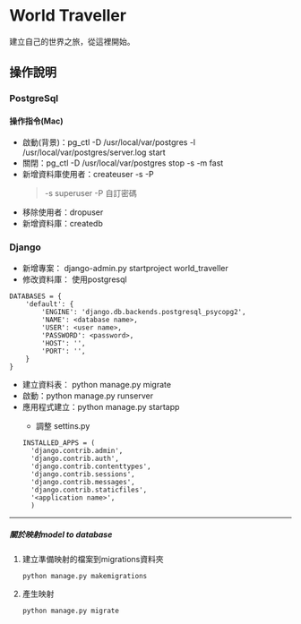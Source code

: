 # World Traveller
建立自己的世界之旅，從這裡開始。

## 操作說明

### PostgreSql
#### 操作指令(Mac)
* 啟動(背景)：pg_ctl -D /usr/local/var/postgres -l /usr/local/var/postgres/server.log start
* 關閉：pg_ctl -D /usr/local/var/postgres stop -s -m fast
* 新增資料庫使用者：createuser -s -P <username>
	> -s superuser
	> -P 自訂密碼
* 移除使用者：dropuser <username>
* 新增資料庫：createdb <dbname>

### Django

* 新增專案： django-admin.py startproject world_traveller
* 修改資料庫： 使用postgresql
```
DATABASES = {
    'default': {
        'ENGINE': 'django.db.backends.postgresql_psycopg2',
        'NAME': <database name>,
        'USER': <user name>,
        'PASSWORD': <password>,
        'HOST': '',
        'PORT': '',
    }
}
```
* 建立資料表： python manage.py migrate
* 啟動：python manage.py runserver
* 應用程式建立：python manage.py startapp <application name>
  * 調整 settins.py
  ``` 
  INSTALLED_APPS = (
    'django.contrib.admin',
    'django.contrib.auth',
    'django.contrib.contenttypes',
    'django.contrib.sessions',
    'django.contrib.messages',
    'django.contrib.staticfiles',
    '<application name>',
	)
  ```

 ---
 ##### 關於映射model to database
1. 建立準備映射的檔案到migrations資料夾 
	```
	python manage.py makemigrations
	```
 	
2. 產生映射
	```
	python manage.py migrate
	```
